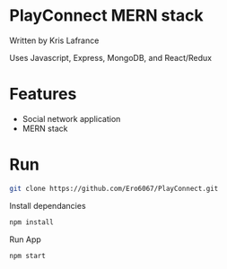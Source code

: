 # PlayConnect MERN stack

Written by Kris Lafrance

Uses Javascript, Express, MongoDB, and React/Redux

# Features

- Social network application
- MERN stack

# Run

```sh
git clone https://github.com/Ero6067/PlayConnect.git
```

Install dependancies

```sh
npm install
```

Run App

```sh
npm start
```
